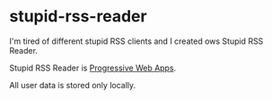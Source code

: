 # stupid-rss-reader

I'm tired of different stupid RSS clients and I created ows Stupid RSS Reader.

Stupid RSS Reader is [Progressive Web Apps](https://developers.google.com/web/progressive-web-apps/).

All user data is stored only locally.
